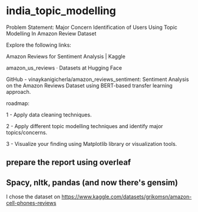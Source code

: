 # india_topic_modelling

Problem Statement: Major Concern Identification of Users Using Topic Modelling In Amazon Review Dataset

Explore the following links:

Amazon Reviews for Sentiment Analysis | Kaggle

amazon_us_reviews · Datasets at Hugging Face

GitHub - vinaykanigicherla/amazon_reviews_sentiment: Sentiment Analysis on the Amazon Reviews Dataset using BERT-based transfer learning approach.


roadmap:

1 - Apply data cleaning techniques.

2 - Apply different topic modelling techniques and identify major topics/concerns.

3 - Visualize your finding using Matplotlib library or visualization tools.


prepare the report using overleaf
---------------
Spacy, nltk, pandas (and now there's gensim)
------------

I chose the dataset on https://www.kaggle.com/datasets/grikomsn/amazon-cell-phones-reviews
